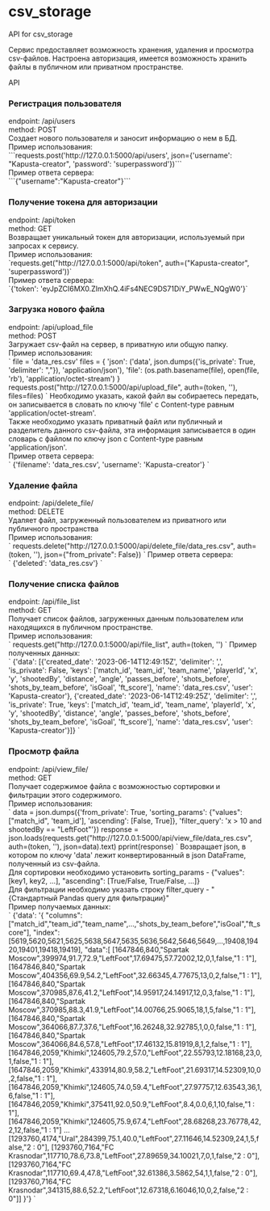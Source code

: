 # csv_storage
API for csv_storage

Сервис предоставляет возможность хранения, удаления и просмотра csv-файлов. Настроена авторизация,
имеется возможность хранить файлы в публичном или приватном пространстве.

API

<h3>Регистрация пользователя</h3>
endpoint: /api/users<br>
method: POST<br>
Создает нового пользователя и заносит информацию о нем в БД.<br>
Пример использования:<br>
```requests.post('http://127.0.0.1:5000/api/users', json={'username': "Kapusta-creator", 'password': 'superpassword'})```<br>
Пример ответа сервера:<br>
```{"username":"Kapusta-creator"}```

<h3>Получение токена для авторизации</h3>
endpoint: /api/token<br>
method: GET<br>
Возвращает уникальный токен для авторизации, используемый при запросах к сервису.<br>
Пример использования:<br>
`requests.get("http://127.0.0.1:5000/api/token", auth=("Kapusta-creator", 'superpassword'))`<br>
Пример ответа сервера:<br>
`{'token': 'eyJpZCI6MX0.ZImXhQ.4iFs4NEC9DS71DiY_PWwE_NQgW0'}`<br>
<h3>Загрузка нового файла</h3>
endpoint: /api/upload_file<br>
method: POST<br>
Загружает csv-файл на сервер, в приватную или общую папку.<br>
Пример использования:<br>
`
file = 'data_res.csv'
files = {
    'json': ('data', json.dumps({'is_private': True, 'delimiter': ","}), 'application/json'),
    'file': (os.path.basename(file), open(file, 'rb'), 'application/octet-stream')
}
requests.post("http://127.0.0.1:5000/api/upload_file", auth=(token, ''), files=files)
`
Необходимо указать, какой файл вы собираетесь передать, он записывается в словать по ключу 'file' с Content-type равным 'application/octet-stream'.<br>
Также необходимо указать приватный файл или публичный и разделитель данного csv-файла,
эта информация записывается в один словарь с файлом по ключу json с Content-type равным 'application/json'.<br>
Пример ответа сервера:<br>
`
{'filename': 'data_res.csv', 'username': 'Kapusta-creator'}
`

<h3>Удаление файла</h3>
endpoint: /api/delete_file/<filename><br>
method: DELETE<br>
Удаляет файл, загруженный пользователем из приватного или публичного пространства<br>
Пример использования:<br>
`
requests.delete("http://127.0.0.1:5000/api/delete_file/data_res.csv", auth=(token, ''), json={"from_private": False})
`
Пример ответа сервера:<br>
`
{'deleted': 'data_res.csv'}
`
<h3>Получение списка файлов</h3>
endpoint: /api/file_list<br>
method: GET<br>
Получает список файлов, загруженных данным пользователем или находящихся в публичном пространстве.<br>
Пример использования:<br>
`
requests.get("http://127.0.0.1:5000/api/file_list", auth=(token, '')
`
Пример полученных данных:<br>
`
  {'data': [{'created_date': '2023-06-14T12:49:15Z',
           'delimiter': ',',
           'is_private': False,
           'keys': ['match_id',
                    'team_id',
                    'team_name',
                    'playerId',
                    'x',
                    'y',
                    'shootedBy',
                    'distance',
                    'angle',
                    'passes_before',
                    'shots_before',
                    'shots_by_team_before',
                    'isGoal',
                    'ft_score'],
           'name': 'data_res.csv',
           'user': 'Kapusta-creator'},
          {'created_date': '2023-06-14T12:49:25Z',
           'delimiter': ',',
           'is_private': True,
           'keys': ['match_id',
                    'team_id',
                    'team_name',
                    'playerId',
                    'x',
                    'y',
                    'shootedBy',
                    'distance',
                    'angle',
                    'passes_before',
                    'shots_before',
                    'shots_by_team_before',
                    'isGoal',
                    'ft_score'],
           'name': 'data_res.csv',
           'user': 'Kapusta-creator'}]}
`
<h3>Просмотр файла</h3>
endpoint: /api/view_file/<filename><br>
method: GET<br>
Получает содержимое файла с возможностью сортировки и фильтрации этого содержимого.<br>
Пример использования:<br>
`
data = json.dumps({'from_private': True, 'sorting_params': {"values": ["match_id", 'team_id'],
                                                             'ascending': [False, True]},
                    'filter_query': 'x > 10 and shootedBy == "LeftFoot"'})
response = json.loads(requests.get("http://127.0.0.1:5000/api/view_file/data_res.csv", auth=(token, ''), json=data).text)
pprint(response)
`
Возвращает json, в котором по ключу 'data' лежит конвертированный в json DataFrame, полученный из csv-файла.<br>
Для сортировки необходимо установить sorting_params - {"values": [key1, key2, ...], "ascending": [True/False, True/False, ...]}<br>
Для фильтрации необходимо указать строку filter_query - "{Стандартный Pandas query для фильтрации}"<br>
Пример получаемых данных:<br>
`
{'data': '{
  "columns": ["match_id","team_id","team_name",...,"shots_by_team_before","isGoal","ft_score"],
  "index":[5619,5620,5621,5625,5638,5647,5635,5636,5642,5646,5649,...,19408,19420,19401,19418,19419],
  "data":[
         [1647846,840,"Spartak Moscow",399974,91.7,72.9,"LeftFoot",17.69475,57.72002,12,0,1,false,"1 : 1"],
         [1647846,840,"Spartak Moscow",404356,69.9,54.2,"LeftFoot",32.66345,4.77675,13,0,2,false,"1 : 1"],
         [1647846,840,"Spartak Moscow",370985,87.6,41.2,"LeftFoot",14.95917,24.14917,12,0,3,false,"1 : 1"],
         [1647846,840,"Spartak Moscow",370985,88.3,41.9,"LeftFoot",14.00766,25.9065,18,1,5,false,"1 : 1"],
         [1647846,840,"Spartak Moscow",364066,87.7,37.6,"LeftFoot",16.26248,32.92785,1,0,0,false,"1 : 1"],
         [1647846,840,"Spartak Moscow",364066,84.6,57.8,"LeftFoot",17.46132,15.81919,8,1,2,false,"1 : 1"],
         [1647846,2059,"Khimki",124605,79.2,57.0,"LeftFoot",22.55793,12.18168,23,0,1,false,"1 : 1"],
         [1647846,2059,"Khimki",433914,80.9,58.2,"LeftFoot",21.69317,14.52309,10,0,2,false,"1 : 1"],
         [1647846,2059,"Khimki",124605,74.0,59.4,"LeftFoot",27.97757,12.63543,36,1,6,false,"1 : 1"],
         [1647846,2059,"Khimki",375411,92.0,50.9,"LeftFoot",8.4,0.0,6,1,10,false,"1 : 1"],
         [1647846,2059,"Khimki",124605,75.9,67.4,"LeftFoot",28.68268,23.76778,42,2,12,false,"1 : 1"]
         ...
         [1293760,4174,"Ural",284399,75.1,40.0,"LeftFoot",27.11646,14.52309,24,1,5,false,"2 : 0"],
         [1293760,7164,"FC Krasnodar",117710,78.6,73.8,"LeftFoot",27.89659,34.10021,7,0,1,false,"2 : 0"],
         [1293760,7164,"FC Krasnodar",117710,69.4,47.8,"LeftFoot",32.61386,3.5862,54,1,1,false,"2 : 0"],
         [1293760,7164,"FC Krasnodar",341315,88.6,52.2,"LeftFoot",12.67318,6.16046,10,0,2,false,"2 : 0"]]
  }'}
`
